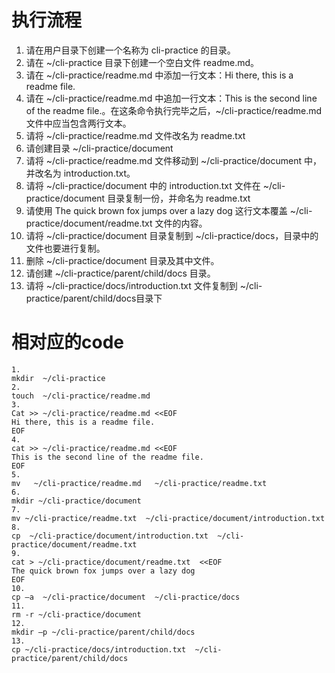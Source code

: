 # 执行流程

1.	请在用户目录下创建一个名称为 cli-practice 的目录。
2.	请在 ~/cli-practice 目录下创建一个空白文件 readme.md。
3.	请在 ~/cli-practice/readme.md 中添加一行文本：Hi there, this is a readme file.
4.	请在 \~/cli-practice/readme.md 中追加一行文本：This is the second line of the readme file.。在这条命令执行完毕之后，\~/cli-practice/readme.md 文件中应当包含两行文本。
5.	请将 ~/cli-practice/readme.md 文件改名为 readme.txt
6.	请创建目录 ~/cli-practice/document
7.	请将 ~/cli-practice/readme.md 文件移动到 ~/cli-practice/document 中，并改名为 introduction.txt。
8.	请将 ~/cli-practice/document 中的 introduction.txt 文件在 ~/cli-practice/document 目录复制一份，并命名为 readme.txt
9.	请使用 The quick brown fox jumps over a lazy dog 这行文本覆盖 ~/cli-practice/document/readme.txt 文件的内容。
10.	请将 ~/cli-practice/document 目录复制到 ~/cli-practice/docs，目录中的文件也要进行复制。
11.	删除 ~/cli-practice/document 目录及其中文件。
12.	请创建 ~/cli-practice/parent/child/docs 目录。
13.	请将 \~/cli-practice/docs/introduction.txt 文件复制到  \~/cli-practice/parent/child/docs目录下

# 相对应的code

```
1.
mkdir  ~/cli-practice
2.
touch  ~/cli-practice/readme.md
3.
Cat >> ~/cli-practice/readme.md <<EOF
Hi there, this is a readme file.
EOF
4.
cat >> ~/cli-practice/readme.md <<EOF
This is the second line of the readme file.
EOF
5.
mv   ~/cli-practice/readme.md   ~/cli-practice/readme.txt
6.
mkdir ~/cli-practice/document
7.
mv ~/cli-practice/readme.txt  ~/cli-practice/document/introduction.txt
8.
cp  ~/cli-practice/document/introduction.txt  ~/cli-practice/document/readme.txt
9.
cat > ~/cli-practice/document/readme.txt  <<EOF
The quick brown fox jumps over a lazy dog
EOF
10.
cp –a  ~/cli-practice/document  ~/cli-practice/docs
11.
rm -r ~/cli-practice/document 
12.
mkdir –p ~/cli-practice/parent/child/docs
13.
cp ~/cli-practice/docs/introduction.txt  ~/cli-practice/parent/child/docs 
```
